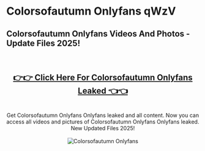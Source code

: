 # Colorsofautumn Onlyfans qWzV

<h2>Colorsofautumn Onlyfans Videos And Photos - Update Files 2025!</h2>
<br>
<div align="center">
<h2><a href="https://213.232.235.80/live/video.php?q=colorsofautumn-onlyfans" rel="nofollow">👉👉 Click Here For Colorsofautumn Onlyfans Leaked 👈👈</a></h2>

<br>
Get Colorsofautumn Onlyfans Onlyfans leaked and all content. Now you can access all videos and pictures of Colorsofautumn Onlyfans Onlyfans leaked. New Updated Files 2025!
<br>
<br>
<a href="https://213.232.235.80/live/video.php?q=colorsofautumn-onlyfans" rel="nofollow" data-target="animated-image.originalLink"><img src="https://i.imgur.com/dJHk4Zq.gif" alt="Colorsofautumn Onlyfans" style="max-width: 100%; display: inline-block;" data-target="animated-image.originalImage"></a>
</div>
<br>